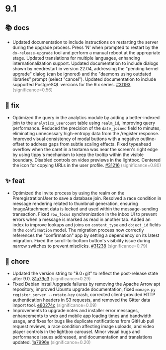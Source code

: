 # 9.1
## 📚 docs
- Updated documentation to include instructions on restarting the server during the upgrade process. Press 'N' when prompted to restart by the `do-release-upgrade` tool and perform a manual reboot at the appropriate stage. Updated translations for multiple languages, enhancing internationalization support. Updated documentation to include dialogs shown by needrestart in version 22.04, addressing the "pending kernel upgrade" dialog (can be ignored) and the "daemons using outdated libraries" prompt (select "cancel"). Updated documentation to include supported PostgreSQL versions for the 9.x series. [#31193](https://github.com/zulip/zulip/pull/31193) <span style='color:grey;'>(significance=0.56)</span>

## 🐛 fix
- Optimized the query in the analytics module by adding a better-indexed join to the `analytics_usercount` table using `realm_id`, improving query performance. Reduced the precision of the `date_joined` field to minutes, eliminating unnecessary high-entropy data from the /register response. Improved visual consistency of modal buttons with a negative outline-offset to address gaps from subtle scaling effects. Fixed typeahead overflow when the caret in a textarea was near the screen's right edge by using tippy's mechanism to keep the tooltip within the visible boundary. Disabled controls on video previews in the lightbox. Centered the icon for copying URLs in the user profile. [#31216](https://github.com/zulip/zulip/pull/31216) <span style='color:grey;'>(significance=0.80)</span>

## ✨ feat
- Optimized the invite process by using the realm on the PreregistrationUser to save a database join. Resolved a race condition in message rendering related to thumbnail generation, ensuring ImageAttachment data is locked and used within the message-sending transaction. Fixed `row_focus` synchronization in the inbox UI to prevent errors when a message is marked as read in another tab. Added an index to improve lookups and joins on `content_type` and `object_id` fields in the `confirmation` model. The migration process now correctly references the "confirmation" app by setting a dependency on its latest migration. Fixed the scroll-to-bottom button's visibility issue during narrow switches to prevent misclicks. [#31238](https://github.com/zulip/zulip/pull/31238) <span style='color:grey;'>(significance=0.79)</span>

## 🔧 chore
- Updated the version string to "9.0+git" to reflect the post-release state after 9.0. [81a79c3](https://github.com/zulip/zulip/commit/81a79c35941e86f36b604ec1daf7bbaf8464b495) <span style='color:grey;'>(significance=0.29)</span>
- Fixed Debian install/upgrade failures by removing the Apache Arrow apt repository, improved Ubuntu upgrade documentation, fixed `manage.py register_server --rotate-key` crash, corrected client-provided HTTP authentication headers in S3 requests, and removed the Gitter data import tool. [e80274c](https://github.com/zulip/zulip/commit/e80274c089e6adb5575c3101f35b8ed832620a3d) <span style='color:grey;'>(significance=0.09)</span>
- Improvements to upgrade notes and installer error messages, enhancements to web and mobile app loading times and bandwidth usage, and fixes for bugs like duplicate notifications from GitHub pull request reviews, a race condition affecting image uploads, and video player controls in the lightbox carousel. Minor visual bugs and performance issues addressed, and documentation and translations updated. [1a7996e](https://github.com/zulip/zulip/commit/1a7996ed45db2ea89719f79c9dd121b55fa34d0d) <span style='color:grey;'>(significance=0.20)</span>